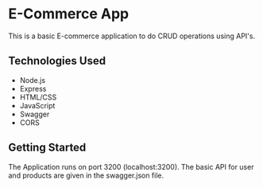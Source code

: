 # E-Commerce App

This is a basic E-commerce application to do CRUD operations using API's.

## Technologies Used

- Node.js
- Express
- HTML/CSS
- JavaScript
- Swagger
- CORS
  

## Getting Started
The Application runs on port 3200 (localhost:3200). The basic API for user and products are given in the swagger.json file. 


